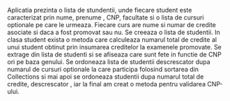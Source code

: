 Aplicatia prezinta o lista de stundentii, unde fiecare student este caracterizat prin nume, prenume , CNP, facultate si o lista de cursuri optionale pe care le urmeaza. Fiecare curs are nume si numar de credite asociate si daca a fost promovat sau nu.
Se creeaza o lista de studentii. In clasa student exista o metoda care calculeaza numarul total de credite al unui student obtinut prin insumarea creditelor la examenele promovate. Se extrage din lista de studenti si se afiseaza care sunt fete in functie de CNP ori pe baza genului. Se ordoneaza lista de studentii descrescator dupa numarul de cursuri optionale la care participa folosind sortarea din Collections si mai apoi se ordoneaza studentii dupa numarul total de credite, descrescator , iar la final am creat o metoda pentru validarea CNP-ului.
